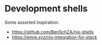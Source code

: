 # Development shells

Some assorted inspiration:

- <https://github.com/BenSchZA/nix-shells>
- <https://emre.xyz/nix-integration-for-stack>
